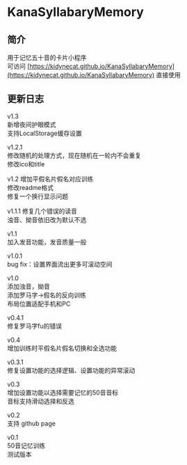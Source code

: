 # KanaSyllabaryMemory
## 简介

用于记忆五十音的卡片小程序  
可访问 [https://kidynecat.github.io/KanaSyllabaryMemory](https://kidynecat.github.io/KanaSyllabaryMemory) 直接使用

## 更新日志
v1.3  
新增夜间护眼模式  
支持LocalStorage缓存设置  

v1.2.1  
修改随机的处理方式，现在随机在一轮内不会重复   
修改ico和title  

v1.2
增加平假名片假名对应训练  
修改readme格式  
修复一个换行显示问题  

v1.1.1
修复几个错误的读音  
浊音、拗音依旧改为默认不选  

v1.1  
加入发音功能，发音质量一般  

v1.0.1  
bug fix：设置界面流出更多可滚动空间  

v1.0  
添加浊音，拗音  
添加罗马字->假名的反向训练  
布局位置适配手机和PC  

v0.4.1  
修复罗马字fu的错误  

v0.4  
增加训练时平假名片假名切换和全选功能  

v0.3.1  
修复设置功能的选择逻辑、设置功能的异常滚动  

v0.3  
增加设置功能以选择需要记忆的50音音标  
音标支持滑动选择和反选  

v0.2  
支持 github page  

v0.1  
50音记忆训练  
测试版本  